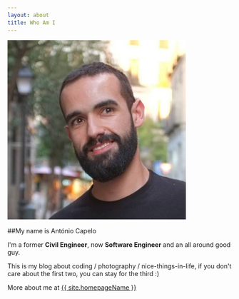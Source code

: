 ```yaml
---
layout: about
title: Who Am I
---
```


<img style="max-width:400px" src="/img/profpic.jpg" class="profpic">

##My name is António Capelo

I'm a former **Civil Engineer**, now **Software Engineer** and an all around good guy.
<br>

This is my blog about coding / photography / nice-things-in-life, if you don't care about the first two, you can stay for the third :)

More about me at <a href="{{ site.homepage }}" target="_blank" title="{{ site.homepageName }}">{{ site.homepageName }}</a>

<div class="social-list">
<a class="social-icon" target="_blank" href="https://github.com/antoniocapelo/"><span class="typcn typcn-social-github"></span></a>
<a class="social-icon" target="_blank" href="https://www.linkedin.com/in/antoniocapelo"><span class="typcn typcn-social-linkedin"></span></a>
<a class="social-icon" target="_blank" href="https://twitter.com/antoniocapelo"><span class="typcn typcn-social-twitter"></span></a>
<a class="social-icon" target="_blank" href="http://instagram.com/acapelo"><span class="typcn typcn-social-instagram"></span></a>
</div>